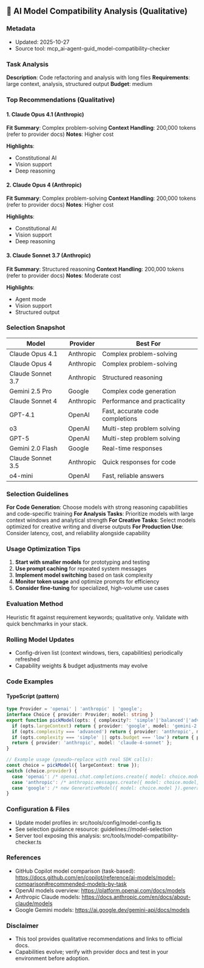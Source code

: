 ## 🤖 AI Model Compatibility Analysis (Qualitative)

### Metadata
- Updated: 2025-10-27
- Source tool: mcp_ai-agent-guid_model-compatibility-checker

### Task Analysis
**Description**: Code refactoring and analysis with long files
**Requirements**: large context, analysis, structured output
**Budget**: medium


### Top Recommendations (Qualitative)

#### 1. Claude Opus 4.1 (Anthropic)
**Fit Summary**: Complex problem-solving
**Context Handling**: 200,000 tokens (refer to provider docs)
**Notes**: Higher cost

**Highlights**:
- Constitutional AI
- Vision support
- Deep reasoning

#### 2. Claude Opus 4 (Anthropic)
**Fit Summary**: Complex problem-solving
**Context Handling**: 200,000 tokens (refer to provider docs)
**Notes**: Higher cost

**Highlights**:
- Constitutional AI
- Vision support
- Deep reasoning

#### 3. Claude Sonnet 3.7 (Anthropic)
**Fit Summary**: Structured reasoning
**Context Handling**: 200,000 tokens (refer to provider docs)
**Notes**: Moderate cost

**Highlights**:
- Agent mode
- Vision support
- Structured output


### Selection Snapshot

| Model | Provider | Best For |
|-------|----------|----------|
| Claude Opus 4.1 | Anthropic | Complex problem-solving |
| Claude Opus 4 | Anthropic | Complex problem-solving |
| Claude Sonnet 3.7 | Anthropic | Structured reasoning |
| Gemini 2.5 Pro | Google | Complex code generation |
| Claude Sonnet 4 | Anthropic | Performance and practicality |
| GPT-4.1 | OpenAI | Fast, accurate code completions |
| o3 | OpenAI | Multi-step problem solving |
| GPT-5 | OpenAI | Multi-step problem solving |
| Gemini 2.0 Flash | Google | Real-time responses |
| Claude Sonnet 3.5 | Anthropic | Quick responses for code |
| o4-mini | OpenAI | Fast, reliable answers |

### Selection Guidelines

**For Code Generation**: Choose models with strong reasoning capabilities and code-specific training
**For Analysis Tasks**: Prioritize models with large context windows and analytical strength
**For Creative Tasks**: Select models optimized for creative writing and diverse outputs
**For Production Use**: Consider latency, cost, and reliability alongside capability

### Usage Optimization Tips
1. **Start with smaller models** for prototyping and testing
2. **Use prompt caching** for repeated system messages
3. **Implement model switching** based on task complexity
4. **Monitor token usage** and optimize prompts for efficiency
5. **Consider fine-tuning** for specialized, high-volume use cases

### Evaluation Method
Heuristic fit against requirement keywords; qualitative only. Validate with quick benchmarks in your stack.

### Rolling Model Updates
- Config-driven list (context windows, tiers, capabilities) periodically refreshed
- Capability weights & budget adjustments may evolve

### Code Examples
#### TypeScript (pattern)
```ts
type Provider = 'openai' | 'anthropic' | 'google';
interface Choice { provider: Provider; model: string }
export function pickModel(opts: { complexity?: 'simple'|'balanced'|'advanced'; largeContext?: boolean; multimodal?: boolean; budget?: 'low'|'medium'|'high'; }): Choice {
  if (opts.largeContext) return { provider: 'google', model: 'gemini-2.5-pro' };
  if (opts.complexity === 'advanced') return { provider: 'anthropic', model: 'claude-4-opus' };
  if (opts.complexity === 'simple' || opts.budget === 'low') return { provider: 'openai', model: 'o4-mini' };
  return { provider: 'anthropic', model: 'claude-4-sonnet' };
}

// Example usage (pseudo—replace with real SDK calls):
const choice = pickModel({ largeContext: true });
switch (choice.provider) {
  case 'openai': /* openai.chat.completions.create({ model: choice.model, messages }) */ break;
  case 'anthropic': /* anthropic.messages.create({ model: choice.model, messages }) */ break;
  case 'google': /* new GenerativeModel({ model: choice.model }).generateContent(...) */ break;
}
```

### Configuration & Files
- Update model profiles in: src/tools/config/model-config.ts
- See selection guidance resource: guidelines://model-selection
- Server tool exposing this analysis: src/tools/model-compatibility-checker.ts

### References
- GitHub Copilot model comparison (task-based): https://docs.github.com/en/copilot/reference/ai-models/model-comparison#recommended-models-by-task
- OpenAI models overview: https://platform.openai.com/docs/models
- Anthropic Claude models: https://docs.anthropic.com/en/docs/about-claude/models
- Google Gemini models: https://ai.google.dev/gemini-api/docs/models

### Disclaimer
- This tool provides qualitative recommendations and links to official docs.
- Capabilities evolve; verify with provider docs and test in your environment before adoption.
